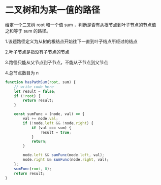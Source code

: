# 二叉树和为某一值的路径

给定一个二叉树 root 和一个值 sum ，判断是否有从根节点到叶子节点的节点值之和等于 sum 的路径。

1.该题路径定义为从树的根结点开始往下一直到叶子结点所经过的结点

2.叶子节点是指没有子节点的节点

3.路径只能从父节点到子节点，不能从子节点到父节点

4.总节点数目为 n

```javascript
function hasPathSum(root, sum) {
	// write code here
	let result = false;
	if (!root) {
		return result;
	}

	const sumFunc = (node, val) => {
		val += node.val;
		if (!node.left && !node.right) {
			if (val === sum) {
				result = true;
			}
			return;
		}

		node.left && sumFunc(node.left, val);
		node.right && sumFunc(node.right, val);
	};
	sumFunc(root, 0);
	return result;
}
```
